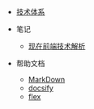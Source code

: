 * [技术体系](csii/csii.md)

* 笔记
    * [现在前端技术解析](readlog/现在前端技术解析.md)
    

* 帮助文档
    * [MarkDown](help/markdownhelp.md)
    * [docsify](help/docsifyhelp.md)
    * [flex](help/flex.md)